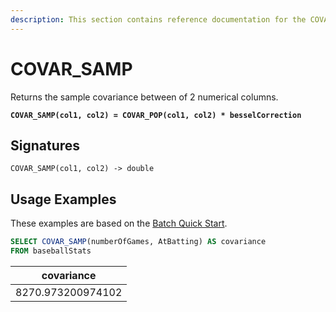 ```yaml
---
description: This section contains reference documentation for the COVAR_SAMP function.
---
```


# COVAR\_SAMP

Returns the sample covariance between of 2 numerical columns.

<pre><code><strong>COVAR_SAMP(col1, col2) = COVAR_POP(col1, col2) * besselCorrection
</strong></code></pre>

## Signatures

`COVAR_SAMP(col1, col2) -> double`

## Usage Examples

These examples are based on the [Batch Quick Start](../../basics/getting-started/quick-start.md#batch).

```sql
SELECT COVAR_SAMP(numberOfGames, AtBatting) AS covariance 
FROM baseballStats
```

| covariance        |
| ----------------- |
| 8270.973200974102 |
